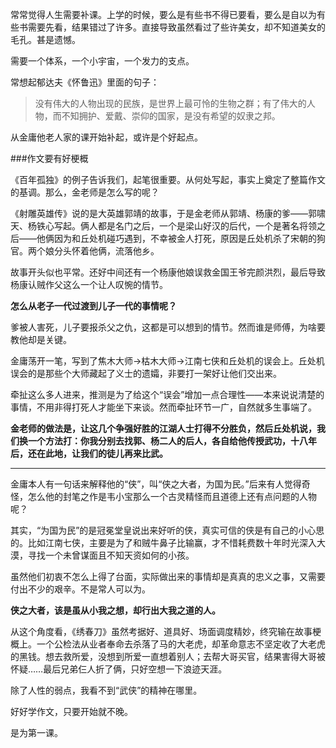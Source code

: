 常常觉得人生需要补课。上学的时候，要么是有些书不得已要看，要么是自以为有些书需要先看，结果错过了许多。直接导致虽然看过了些许美女，却不知道美女的毛孔。甚是遗憾。

需要一个体系，一个小宇宙，一个发力的支点。

常想起郁达夫《怀鲁迅》里面的句子：

> 没有伟大的人物出现的民族，是世界上最可怜的生物之群；有了伟大的人物，而不知拥护、爱戴、崇仰的国家，是没有希望的奴隶之邦。

从金庸他老人家的课开始补起，或许是个好起点。

###作文要有好梗概

《百年孤独》的例子告诉我们，起笔很重要。从何处写起，事实上奠定了整篇作文的基调。那么，金老师是怎么写的呢？

《射雕英雄传》说的是大英雄郭靖的故事，于是金老师从郭靖、杨康的爹——郭啸天、杨铁心写起。俩人都是名门之后，一个是梁山好汉的后代，一个是著名将领之后——他俩因为和丘处机碰巧遇到，不幸被金人打死，原因是丘处机杀了宋朝的狗官。两个娘分头怀着他俩，流落他乡。

故事开头似也平常。还好中间还有一个杨康他娘误救金国王爷完颜洪烈，最后导致杨康认贼作父这么一个让人叹惋的情节。

**怎么从老子一代过渡到儿子一代的事情呢？**

爹被人害死，儿子要报杀父之仇，这都是可以想到的情节。然而谁是师傅，为啥要教他却是关键。

金庸荡开一笔，写到了焦木大师→枯木大师→江南七侠和丘处机的误会上。丘处机误会的是那些个大师藏起了义士的遗孀，非要打一架好让他们交出来。

牵扯这么多人进来，推测是为了给这个“误会”增加一点合理性——本来说说清楚的事情，不用非得打死人才能坐下来谈。然而牵扯环节一广，自然就多生事端了。

**金老师的做法是，让这几个争强好胜的江湖人士打得不分胜负，然后丘处机说，我们换一个方法打：你我分别去找郭、杨二人的后人，各自给他传授武功，十八年后，还在此地，让我们的徒儿再来比武。**

----
金庸本人有一句话来解释他的“侠”，叫“侠之大者，为国为民。”后来有人觉得奇怪，怎么他的封笔之作是韦小宝那么一个古灵精怪而且道德上还有点问题的人物呢？

其实，“为国为民”的是冠冕堂皇说出来好听的侠，真实可信的侠是有自己的小心思的。比如江南七侠，主要是为了和贼牛鼻子比输赢，才不惜耗费数十年时光深入大漠，寻找一个未曾谋面且不知天资如何的小孩。

虽然他们初衷不怎么上得了台面，实际做出来的事情却是真真的忠义之事，又需要付出不少的艰辛。不是常人可以为。

**侠之大者，该是虽从小我之想，却行出大我之道的人。**

从这个角度看，《绣春刀》虽然考据好、道具好、场面调度精妙，终究输在故事梗概上。一个公检法从业者奉命去杀落了马的大老虎，却革命意志不坚定收了大老虎的黑钱。想去救所爱，没想到所爱一直想着别人；去帮大哥买官，结果害得大哥被怀疑……最后兄弟仨人折了俩，只好空想一下浪迹天涯。

除了人性的弱点，我看不到“武侠”的精神在哪里。

好好学作文，只要开始就不晚。

是为第一课。




